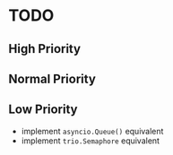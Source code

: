 # TODO

## High Priority

## Normal Priority

## Low Priority

- implement `asyncio.Queue()` equivalent
- implement `trio.Semaphore` equivalent
